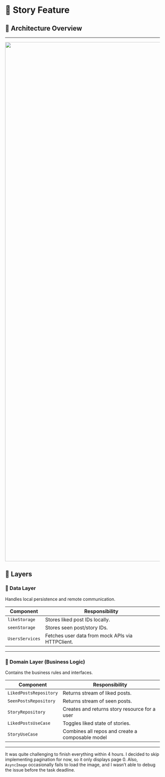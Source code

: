 # 📱 Story Feature

## 🧭 Architecture Overview

---

<img width="1684" src="https://github.com/user-attachments/assets/47f4a63c-1268-46da-84c3-6f9e179a2782" />


## 🧱 Layers

### 🔹 Data Layer

Handles local persistence and remote communication.

| Component       | Responsibility                                      |
|----------------|------------------------------------------------------|
| `likeStorage`   | Stores liked post IDs locally.                      |
| `seenStorage`   | Stores seen post/story IDs.                         |
| `UsersServices` | Fetches user data from mock APIs via HTTPClient. |

---

### 🔹 Domain Layer (Business Logic)

Contains the business rules and interfaces.

| Component              | Responsibility                                       |
|------------------------|-----------------------------------------------------|
| `LikedPostsRepository` | Returns stream of liked posts.                      |
| `SeenPostsRepository`  | Returns stream of seen posts.                       |                              |
| `StoryRepository`      | Creates and returns story resource for a user       |
| `LikedPostsUseCase`    | Toggles liked state of stories.                     |
| `StoryUseCase`         | Combines all repos and create a composable model    |

---

It was quite challenging to finish everything within 4 hours. I decided to skip implementing pagination for now, so it only displays page 0. Also, `AsyncImage` occasionally fails to load the image, and I wasn’t able to debug the issue before the task deadline.

